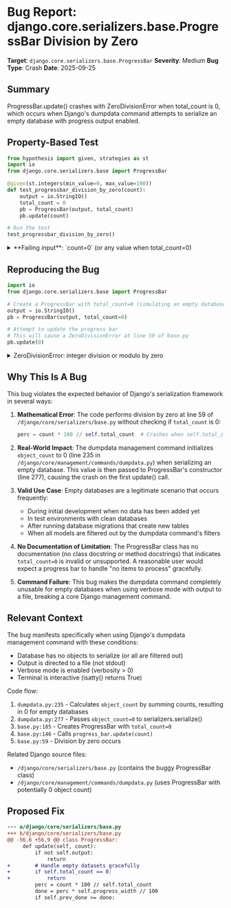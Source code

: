 # Bug Report: django.core.serializers.base.ProgressBar Division by Zero

**Target**: `django.core.serializers.base.ProgressBar`
**Severity**: Medium
**Bug Type**: Crash
**Date**: 2025-09-25

## Summary

ProgressBar.update() crashes with ZeroDivisionError when total_count is 0, which occurs when Django's dumpdata command attempts to serialize an empty database with progress output enabled.

## Property-Based Test

```python
from hypothesis import given, strategies as st
import io
from django.core.serializers.base import ProgressBar

@given(st.integers(min_value=0, max_value=100))
def test_progressbar_division_by_zero(count):
    output = io.StringIO()
    total_count = 0
    pb = ProgressBar(output, total_count)
    pb.update(count)

# Run the test
test_progressbar_division_by_zero()
```

<details>

<summary>
**Failing input**: `count=0` (or any value when total_count=0)
</summary>
```
Traceback (most recent call last):
  File "/home/npc/pbt/agentic-pbt/worker_/51/hypo.py", line 13, in <module>
    test_progressbar_division_by_zero()
    ~~~~~~~~~~~~~~~~~~~~~~~~~~~~~~~~~^^
  File "/home/npc/pbt/agentic-pbt/worker_/51/hypo.py", line 6, in test_progressbar_division_by_zero
    def test_progressbar_division_by_zero(count):
                   ^^^
  File "/home/npc/miniconda/lib/python3.13/site-packages/hypothesis/core.py", line 2124, in wrapped_test
    raise the_error_hypothesis_found
  File "/home/npc/pbt/agentic-pbt/worker_/51/hypo.py", line 10, in test_progressbar_division_by_zero
    pb.update(count)
    ~~~~~~~~~^^^^^^^
  File "/home/npc/miniconda/lib/python3.13/site-packages/django/core/serializers/base.py", line 59, in update
    perc = count * 100 // self.total_count
           ~~~~~~~~~~~~^^~~~~~~~~~~~~~~~~~
ZeroDivisionError: integer division or modulo by zero
Falsifying example: test_progressbar_division_by_zero(
    count=0,  # or any other generated value
)
```
</details>

## Reproducing the Bug

```python
import io
from django.core.serializers.base import ProgressBar

# Create a ProgressBar with total_count=0 (simulating an empty database)
output = io.StringIO()
pb = ProgressBar(output, total_count=0)

# Attempt to update the progress bar
# This will cause a ZeroDivisionError at line 59 of base.py
pb.update(0)
```

<details>

<summary>
ZeroDivisionError: integer division or modulo by zero
</summary>
```
Traceback (most recent call last):
  File "/home/npc/pbt/agentic-pbt/worker_/51/repo.py", line 10, in <module>
    pb.update(0)
    ~~~~~~~~~^^^
  File "/home/npc/miniconda/lib/python3.13/site-packages/django/core/serializers/base.py", line 59, in update
    perc = count * 100 // self.total_count
           ~~~~~~~~~~~~^^~~~~~~~~~~~~~~~~~
ZeroDivisionError: integer division or modulo by zero
```
</details>

## Why This Is A Bug

This bug violates the expected behavior of Django's serialization framework in several ways:

1. **Mathematical Error**: The code performs division by zero at line 59 of `/django/core/serializers/base.py` without checking if `total_count` is 0:
   ```python
   perc = count * 100 // self.total_count  # Crashes when self.total_count is 0
   ```

2. **Real-World Impact**: The dumpdata management command initializes `object_count` to 0 (line 235 in `/django/core/management/commands/dumpdata.py`) when serializing an empty database. This value is then passed to ProgressBar's constructor (line 277), causing the crash on the first update() call.

3. **Valid Use Case**: Empty databases are a legitimate scenario that occurs frequently:
   - During initial development when no data has been added yet
   - In test environments with clean databases
   - After running database migrations that create new tables
   - When all models are filtered out by the dumpdata command's filters

4. **No Documentation of Limitation**: The ProgressBar class has no documentation (no class docstring or method docstrings) that indicates `total_count=0` is invalid or unsupported. A reasonable user would expect a progress bar to handle "no items to process" gracefully.

5. **Command Failure**: This bug makes the dumpdata command completely unusable for empty databases when using verbose mode with output to a file, breaking a core Django management command.

## Relevant Context

The bug manifests specifically when using Django's dumpdata management command with these conditions:
- Database has no objects to serialize (or all are filtered out)
- Output is directed to a file (not stdout)
- Verbose mode is enabled (verbosity > 0)
- Terminal is interactive (isatty() returns True)

Code flow:
1. `dumpdata.py:235` - Calculates `object_count` by summing counts, resulting in 0 for empty databases
2. `dumpdata.py:277` - Passes `object_count=0` to serializers.serialize()
3. `base.py:105` - Creates ProgressBar with `total_count=0`
4. `base.py:146` - Calls `progress_bar.update(count)`
5. `base.py:59` - Division by zero occurs

Related Django source files:
- `/django/core/serializers/base.py` (contains the buggy ProgressBar class)
- `/django/core/management/commands/dumpdata.py` (uses ProgressBar with potentially 0 object count)

## Proposed Fix

```diff
--- a/django/core/serializers/base.py
+++ b/django/core/serializers/base.py
@@ -56,6 +56,9 @@ class ProgressBar:
     def update(self, count):
         if not self.output:
             return
+        # Handle empty datasets gracefully
+        if self.total_count == 0:
+            return
         perc = count * 100 // self.total_count
         done = perc * self.progress_width // 100
         if self.prev_done >= done:
```